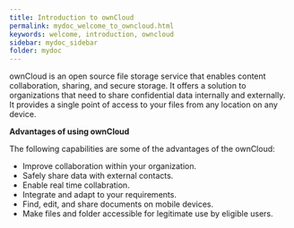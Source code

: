 ```yaml
---
title: Introduction to ownCloud
permalink: mydoc_welcome_to_owncloud.html
keywords: welcome, introduction, owncloud
sidebar: mydoc_sidebar
folder: mydoc
---
```


ownCloud is an open source file storage service that enables content collaboration, sharing, and secure storage. It offers a solution to organizations that need to share confidential data internally and externally. It provides a single point of access to your files from any location on any device.




**Advantages of using ownCloud**

The following capabilities are some of the advantages of the ownCloud:

* Improve collaboration within your organization.
* Safely share data with external contacts.
* Enable real time collabration.
* Integrate and adapt to your requirements.
* Find, edit, and share documents on mobile devices.
* Make files and folder accessible for legitimate use by eligible users.












